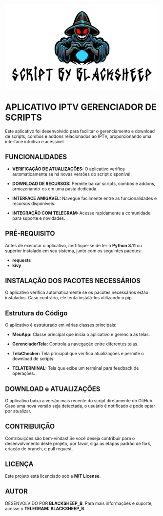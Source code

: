 <img src="https://raw.githubusercontent.com/TROPADOBLACKSHEEP/SCRIPTbyBLACKSHEEP/refs/heads/main/SCRIPTimage/SCRIPT-BY-BLACKSHEEP-04-10-2024%20(1).png" width="600" />


# APLICATIVO IPTV GERENCIADOR DE SCRIPTS

Este aplicativo foi desenvolvido para facilitar o gerenciamento e download de scripts, combos e addons relacionados ao IPTV, proporcionando uma interface intuitiva e acessível.

## FUNCIONALIDADES

- **VERIFICAÇÃO DE ATUALIZAÇÕES:** O aplicativo verifica automaticamente se há novas versões do script disponível.

- **DOWNLOAD DE RECURSOS:** Permite baixar scripts, combos e addons, armazenando-os em uma pasta dedicada.

- **INTERFACE AMIGÁVEL:** Navegue facilmente entre as funcionalidades e recursos disponíveis.

- **INTEGRAÇÃO COM TELEGRAM:** Acesse rapidamente a comunidade para suporte e novidades.

## PRÉ-REQUISITO

Antes de executar o aplicativo, certifique-se de ter o **Python 3.11** ou superior instalado em seu sistema, junto com os seguintes pacotes:

- **requests**
- **kivy**

## INSTALAÇÃO DOS PACOTES NECESSÁRIOS

O aplicativo verifica automaticamente se os pacotes necessários estão instalados. Caso contrário, ele tenta instalá-los utilizando o pip.

## Estrutura do Código

O aplicativo é estruturado em várias classes principais:

- **MeuApp:** Classe principal que inicia o aplicativo e gerencia as telas.

- **GerenciadorTela:** Controla a navegação entre diferentes telas.

- **TelaChecker:** Tela principal que verifica atualizações e permite o download de scripts.

- **TELATERMINAL:** Tela que exibe um terminal para feedback de operações.

## DOWNLOAD e ATUALIZAÇÕES

O aplicativo baixa a versão mais recente do script diretamente do GitHub. Caso uma nova versão seja detectada, o usuário é notificado e pode optar por atualizar.

## CONTRIBUIÇÃO

Contribuições são bem-vindas! Se você deseja contribuir para o desenvolvimento deste projeto, por favor, siga as etapas padrão de fork, criação de branch, e pull request.

## LICENÇA

Este projeto está licenciado sob a **MIT License**.

## AUTOR

DESENVOLVIDO POR **BLACKSHEEP_B**. Para mais informações e suporte, acesse o **TELEGRAM:** **BLACKSHEEP_B**.

